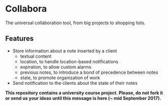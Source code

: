 # Collabora
The universal collaboration tool, from big projects to shopping lists.

## Features
- Store information about a note inserted by a client
    - textual content
    - location, to handle location-based notifications
    - expiration, to allow custom alarms
    - previous notes, to introduce a bond of precedence between notes
    - state, to promote organization of work
- Send notification to the clients about the state of their notes

**This repository contains a university course project. Please, do not fork it or send us your ideas until this message is here (~ mid September 2017).**
